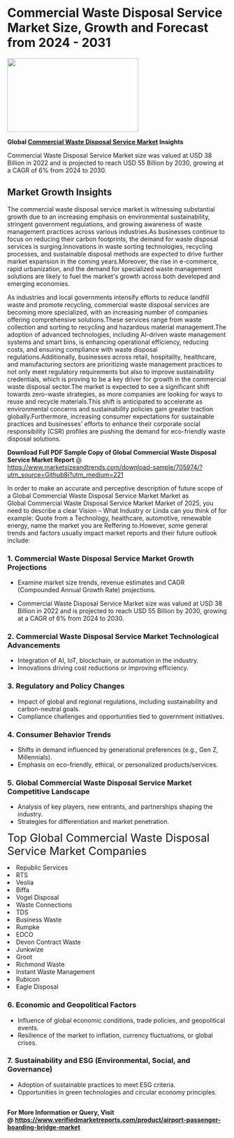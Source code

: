 <H1>Commercial Waste Disposal Service Market Size, Growth and Forecast from 2024 - 2031</H1><img class="aligncenter size-medium wp-image-584254" src="https://thirdeyenews.in/wp-content/uploads/2024/09/Global-Market-Research-300x168.jpeg" alt="" width="300" height="168" /><p><strong>Global&nbsp;<a href="https://www.marketsizeandtrends.com/download-sample/705974/?utm_source=Github8j?utm_medium=221">Commercial Waste Disposal Service Market</a> Insights</strong></p><p>Commercial Waste Disposal Service Market size was valued at USD 38 Billion in 2022 and is projected to reach USD 55 Billion by 2030, growing at a CAGR of 6% from 2024 to 2030.</p><p><h2>Market Growth Insights</h2> <p>The commercial waste disposal service market is witnessing substantial growth due to an increasing emphasis on environmental sustainability, stringent government regulations, and growing awareness of waste management practices across various industries.As businesses continue to focus on reducing their carbon footprints, the demand for waste disposal services is surging.Innovations in waste sorting technologies, recycling processes, and sustainable disposal methods are expected to drive further market expansion in the coming years.Moreover, the rise in e-commerce, rapid urbanization, and the demand for specialized waste management solutions are likely to fuel the market's growth across both developed and emerging economies.</p> <p>As industries and local governments intensify efforts to reduce landfill waste and promote recycling, commercial waste disposal services are becoming more specialized, with an increasing number of companies offering comprehensive solutions.These services range from waste collection and sorting to recycling and hazardous material management.The adoption of advanced technologies, including AI-driven waste management systems and smart bins, is enhancing operational efficiency, reducing costs, and ensuring compliance with waste disposal regulations.Additionally, businesses across retail, hospitality, healthcare, and manufacturing sectors are prioritizing waste management practices to not only meet regulatory requirements but also to improve sustainability credentials, which is proving to be a key driver for growth in the commercial waste disposal sector.The market is expected to see a significant shift towards zero-waste strategies, as more companies are looking for ways to reuse and recycle materials.This shift is anticipated to accelerate as environmental concerns and sustainability policies gain greater traction globally.Furthermore, increasing consumer expectations for sustainable practices and businesses' efforts to enhance their corporate social responsibility (CSR) profiles are pushing the demand for eco-friendly waste disposal solutions.<p><span class=""><strong>Download Full PDF Sample Copy of Global Commercial Waste Disposal Service Market Report</strong> @ <a href="https://www.marketsizeandtrends.com/download-sample/705974/?utm_source=Github8j?utm_medium=221" target="_blank">https://www.marketsizeandtrends.com/download-sample/705974/?utm_source=Github8j?utm_medium=221</a></span></p><p>In order to make an accurate and perceptive description of future scope of a Global&nbsp;Commercial Waste Disposal Service Market Market as Global&nbsp;Commercial Waste Disposal Service Market Market of 2025, you need to describe a clear Vision &ndash; What Industry or Linda can you think of for example: Quote from a Technology, healthcare, automotive, renewable energy, name the market you are Reffering to.However, some general trends and factors usually impact market reports and their future outlook include:</p><h3>1.&nbsp;<strong>Commercial Waste Disposal Service Market Growth Projections</strong></h3><ul><li>Examine market size trends, revenue estimates and CAGR (Compounded Annual Growth Rate) projections.</li><li><p>Commercial Waste Disposal Service Market size was valued at USD 38 Billion in 2022 and is projected to reach USD 55 Billion by 2030, growing at a CAGR of 6% from 2024 to 2030.</p></li></ul><h3>2.&nbsp;<strong>Commercial Waste Disposal Service Market Technological Advancements</strong></h3><ul><li>Integration of AI, IoT, blockchain, or automation in the industry.</li><li>Innovations driving cost reductions or improving efficiency.</li></ul><h3>3.&nbsp;<strong>Regulatory and Policy Changes</strong></h3><ul><li>Impact of global and regional regulations, including sustainability and carbon-neutral goals.</li><li>Compliance challenges and opportunities tied to government initiatives.</li></ul><h3>4.&nbsp;<strong>Consumer Behavior Trends</strong></h3><ul><li>Shifts in demand influenced by generational preferences (e.g., Gen Z, Millennials).</li><li>Emphasis on eco-friendly, ethical, or personalized products/services.</li></ul><h3>5.&nbsp;<strong>Global Commercial Waste Disposal Service Market Competitive Landscape</strong></h3><ul><li>Analysis of key players, new entrants, and partnerships shaping the industry.</li><li>Strategies for differentiation and market penetration.</li></ul><p data-pm-slice="1 1 []"><span style="color: inherit; font-family: inherit; font-size: 25px;">Top Global Commercial Waste Disposal Service Market Companies</span></p><div class="" data-test-id=""><p><li>Republic Services</li><li> RTS</li><li> Veolia</li><li> Biffa</li><li> Vogel Disposal</li><li> Waste Connections</li><li> TDS</li><li> Business Waste</li><li> Rumpke</li><li> EDCO</li><li> Devon Contract Waste</li><li> Junkwize</li><li> Groot</li><li> Richmond Waste</li><li> Instant Waste Management</li><li> Rubicon</li><li> Eagle Disposal</li></p></div><h3>6.&nbsp;<strong>Economic and Geopolitical Factors</strong></h3><ul><li>Influence of global economic conditions, trade policies, and geopolitical events.</li><li>Resilience of the market to inflation, currency fluctuations, or global crises.</li></ul><h3>7.&nbsp;<strong>Sustainability and ESG (Environmental, Social, and Governance)</strong></h3><ul><li>Adoption of sustainable practices to meet ESG criteria.</li><li>Opportunities in green technologies and circular economy principles.</li></ul><h2><strong style="font-size: 14px;">For More Information or Query, Visit @&nbsp;</strong><a style="background-color: #ffffff; font-size: 14px;" href="https://www.marketsizeandtrends.com/report/commercial-waste-disposal-service-market/" target="_blank">https://www.verifiedmarketreports.com/product/airport-passenger-boarding-bridge-market</a></h2>